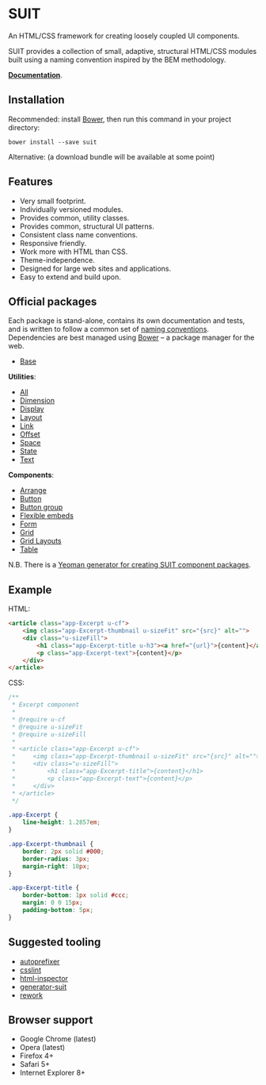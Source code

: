 # SUIT

An HTML/CSS framework for creating loosely coupled UI components.

SUIT provides a collection of small, adaptive, structural HTML/CSS modules
built using a naming convention inspired by the BEM methodology.

**[Documentation](doc/README.md)**.


## Installation

Recommended: install [Bower](http://bower.io/), then run this command in your
project directory:

```
bower install --save suit
```

Alternative: (a download bundle will be available at some point)


## Features

* Very small footprint.
* Individually versioned modules.
* Provides common, utility classes.
* Provides common, structural UI patterns.
* Consistent class name conventions.
* Responsive friendly.
* Work more with HTML than CSS.
* Theme-independence.
* Designed for large web sites and applications.
* Easy to extend and build upon.


## Official packages

Each package is stand-alone, contains its own documentation and tests, and is
written to follow a common set of [naming
conventions](doc/naming-conventions.md). Dependencies are best managed using
[Bower](http://bower.io/) – a package manager for the web.

* [Base](https://github.com/suitcss/base/)

**Utilities**:

* [All](https://github.com/suitcss/utils/)
* [Dimension](https://github.com/suitcss/utils-dimension/)
* [Display](https://github.com/suitcss/utils-display/)
* [Layout](https://github.com/suitcss/utils-layout/)
* [Link](https://github.com/suitcss/utils-link/)
* [Offset](https://github.com/suitcss/utils-offset/)
* [Space](https://github.com/suitcss/utils-space/)
* [State](https://github.com/suitcss/utils-state/)
* [Text](https://github.com/suitcss/utils-text/)

**Components**:

* [Arrange](https://github.com/suitcss/arrange/)
* [Button](https://github.com/suitcss/button/)
* [Button group](https://github.com/suitcss/button-group/)
* [Flexible embeds](https://github.com/suitcss/flex-embed/)
* [Form](https://github.com/suitcss/form/)
* [Grid](https://github.com/suitcss/grid/)
* [Grid Layouts](https://github.com/suitcss/grid-layouts/)
* [Table](https://github.com/suitcss/table/)

N.B. There is a [Yeoman generator for creating SUIT component
packages](https://github.com/suitcss/generator-suit).


## Example

HTML:

```html
<article class="app-Excerpt u-cf">
    <img class="app-Excerpt-thumbnail u-sizeFit" src="{src}" alt="">
    <div class="u-sizeFill">
        <h1 class="app-Excerpt-title u-h3"><a href="{url}">{content}</a></h1>
        <p class="app-Excerpt-text">{content}</p>
    </div>
</article>
```

CSS:

```css
/**
 * Excerpt component
 *
 * @require u-cf
 * @require u-sizeFit
 * @require u-sizeFill
 *
 * <article class="app-Excerpt u-cf">
 *     <img class="app-Excerpt-thumbnail u-sizeFit" src="{src}" alt="">
 *     <div class="u-sizeFill">
 *         <h1 class="app-Excerpt-title">{content}</h1>
 *         <p class="app-Excerpt-text">{content}</p>
 *     </div>
 * </article>
 */

.app-Excerpt {
    line-height: 1.2857em;
}

.app-Excerpt-thumbnail {
    border: 2px solid #000;
    border-radius: 3px;
    margin-right: 10px;
}

.app-Excerpt-title {
    border-bottom: 1px solid #ccc;
    margin: 0 0 15px;
    padding-bottom: 5px;
}
```


## Suggested tooling

* [autoprefixer](https://github.com/ai/autoprefixer)
* [csslint](https://github.com/stubbornella/csslint)
* [html-inspector](https://github.com/philipwalton/html-inspector)
* [generator-suit](https://github.com/suitcss/generator-suit)
* [rework](https://github.com/visionmedia/rework)


## Browser support

* Google Chrome (latest)
* Opera (latest)
* Firefox 4+
* Safari 5+
* Internet Explorer 8+
